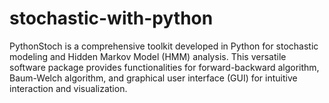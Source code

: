 # stochastic-with-python
PythonStoch is a comprehensive toolkit developed in Python for stochastic modeling and Hidden Markov Model (HMM) analysis. This versatile software package provides functionalities for forward-backward algorithm, Baum-Welch algorithm, and graphical user interface (GUI) for intuitive interaction and visualization.
